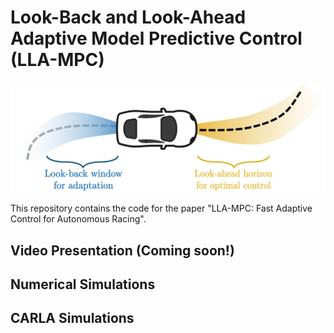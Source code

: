 # Look-Back and Look-Ahead Adaptive Model Predictive Control (LLA-MPC)

<div align="center">
<img src="results/LLA-MPC.jpg" width="600px"/>
</div>


This repository contains the code for the paper "LLA-MPC: Fast Adaptive Control for Autonomous Racing".

## Video Presentation (Coming soon!)


## Numerical Simulations


## CARLA Simulations
